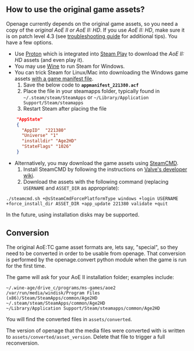 How to use the original game assets?
------------------------------------

Openage currently depends on the original game assets, so you need a copy of the *original AoE II or AoE II: HD*. If you use *AoE II: HD*, make sure it is on patch level 4.3 (see [troubleshooting guide](/doc/troubleshooting.md#asset-conversion) for additional tips). You have a few options.

* Use [Proton](https://github.com/ValveSoftware/Proton) which is integrated into [Steam Play](https://store.steampowered.com/linux) to download the *AoE II: HD* assets (and even play it).
* You may use [Wine](https://www.winehq.org/) to run Steam for Windows.
* You can trick Steam for Linux/Mac into downloading the Windows game assets [with a game manifest file](https://gist.github.com/paulirish/758f262379092ff2910a).
  1. Save the below code to **`appmanifest_221380.acf`**
  2. Place the file in your steamapps folder, typically found in `~/.steam/steam/SteamApps` or `~/Library/Application Support/Steam/steamapps`
  3. Restart Steam after placing the file

```json
    "AppState"
    {
      "AppID"  "221380"
      "Universe" "1"
      "installdir" "Age2HD"
      "StateFlags" "1026"
    }
```
* Alternatively, you may download the game assets using [SteamCMD](https://developer.valvesoftware.com/wiki/SteamCMD).
  1. Install SteamCMD by following the instructions on [Valve's developer wiki](https://developer.valvesoftware.com/wiki/SteamCMD).
  2. Download the assets with the following command (replacing `USERNAME` and `ASSET_DIR` as appropriate):

`./steamcmd.sh +@sSteamCmdForcePlatformType windows +login USERNAME +force_install_dir ASSET_DIR +app_update 221380 validate +quit`

In the future, using installation disks may be supported.

## Conversion

The original AoE:TC game asset formats are, lets say, "special", so they need to be converted in order to be usable from openage.
That conversion is performed by the openage.convert python module when the game is run for the first time.

The game will ask for your AoE II installation folder; examples include:

    ~/.wine-age/drive_c/programs/ms-games/aoe2
    /var/run/media/windisk/Program Files (x86)/Steam/SteamApps/common/Age2HD
    ~/.steam/steam/SteamApps/common/Age2HD
    ~/Library/Application Support/Steam/steamapps/common/Age2HD

You will find the converted files in `assets/converted`.

The version of openage that the media files were converted with is written to `assets/converted/asset_version`.
Delete that file to trigger a full reconversion.
